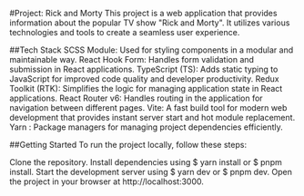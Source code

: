 #Project: Rick and Morty
This project is a web application that provides information about the popular TV show "Rick and Morty". It utilizes various technologies and tools to create a seamless user experience.

##Tech Stack
SCSS Module: Used for styling components in a modular and maintainable way.
React Hook Form: Handles form validation and submission in React applications.
TypeScript (TS): Adds static typing to JavaScript for improved code quality and developer productivity.
Redux Toolkit (RTK): Simplifies the logic for managing application state in React applications.
React Router v6: Handles routing in the application for navigation between different pages.
Vite: A fast build tool for modern web development that provides instant server start and hot module replacement.
Yarn : Package managers for managing project dependencies efficiently.

##Getting Started
To run the project locally, follow these steps:

Clone the repository.
Install dependencies using $ yarn install or $ pnpm install.
Start the development server using $ yarn dev or $ pnpm dev.
Open the project in your browser at http://localhost:3000.
